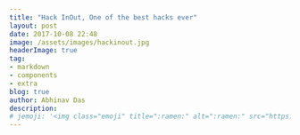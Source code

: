```yaml
---
title: "Hack InOut, One of the best hacks ever"
layout: post
date: 2017-10-08 22:48
image: /assets/images/hackinout.jpg
headerImage: true
tag:
- markdown
- components
- extra
blog: true
author: Abhinav Das
description:
# jemoji: '<img class="emoji" title=":ramen:" alt=":ramen:" src="https://assets.github.com/images/icons/emoji/unicode/1f35c.png" height="20" width="20" align="absmiddle">'
---
```

